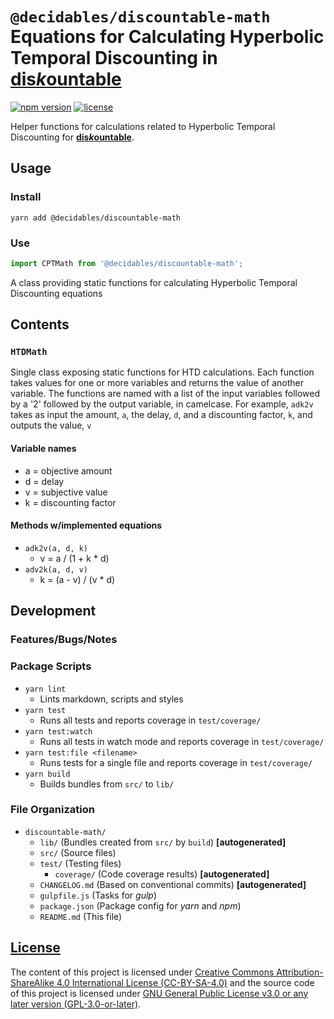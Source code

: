 <!--lint ignore first-heading-level  maximum-heading-length-->

# **`@decidables/discountable-math`**<br>Equations for Calculating Hyperbolic Temporal Discounting in [<b>dis<i>k</i>ountable</b>](https://decidables.github.io/discountable)

[![npm version](https://img.shields.io/npm/v/@decidables/discountable-math?logo=npm)](https://www.npmjs.com/package/@decidables/discountable-math)
[![license](https://img.shields.io/npm/l/@decidables/discountable-math?color=informational)](https://github.com/decidables/decidables/blob/main/LICENSE.md)

Helper functions for calculations related to Hyperbolic Temporal Discounting for
[<b>dis<i>k</i>ountable</b>](https://decidables.github.io/discountable).

## Usage

### Install

```shell
yarn add @decidables/discountable-math
```

### Use

```javascript
import CPTMath from '@decidables/discountable-math';
```

A class providing static functions for calculating Hyperbolic Temporal Discounting equations

## Contents

### `HTDMath`

Single class exposing static functions for HTD calculations. Each function takes values for one or
more variables and returns the value of another variable. The functions are named with a list of the
input variables followed by a '2' followed by the output variable, in camelcase. For example,
`adk2v` takes as input the amount, `a`, the delay, `d`, and a discounting factor, `k`, and outputs the value, `v`

#### Variable names

- a = objective amount
- d = delay
- v = subjective value
- k = discounting factor

#### Methods w/implemented equations

- `adk2v(a, d, k)`
  - v = a / (1 + k * d)
- `adv2k(a, d, v)`
  - k = (a - v) / (v * d)

## Development

### Features/Bugs/Notes

### Package Scripts

- `yarn lint`
  - Lints markdown, scripts and styles
- `yarn test`
  - Runs all tests and reports coverage in `test/coverage/`
- `yarn test:watch`
  - Runs all tests in watch mode and reports coverage in `test/coverage/`
- `yarn test:file <filename>`
  - Runs tests for a single file and reports coverage in `test/coverage/`
- `yarn build`
  - Builds bundles from `src/` to `lib/`

### File Organization

- `discountable-math/`
  - `lib/` (Bundles created from `src/` by `build`) **\[autogenerated\]**
  - `src/` (Source files)
  - `test/` (Testing files)
    - `coverage/` (Code coverage results) **\[autogenerated\]**
  - `CHANGELOG.md` (Based on conventional commits) **\[autogenerated\]**
  - `gulpfile.js` (Tasks for *gulp*)
  - `package.json` (Package config for *yarn* and *npm*)
  - `README.md` (This file)

## [License](https://github.com/decidables/decidables/blob/main/LICENSE.md)

The content of this project is licensed under [Creative Commons Attribution-ShareAlike 4.0
International License (CC-BY-SA-4.0)](https://creativecommons.org/licenses/by-sa/4.0/) and the
source code of this project is licensed under [GNU General Public License v3.0 or any later version
(GPL-3.0-or-later)](https://www.gnu.org/licenses/gpl-3.0.html).
